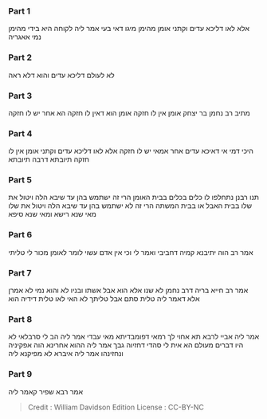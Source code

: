 
### Part 1
אלא לאו דליכא עדים וקתני אומן מהימן מיגו דאי בעי אמר ליה לקוחה היא בידי מהימן נמי אאגריה

### Part 2
לא לעולם דליכא עדים והוא דלא ראה

### Part 3
מתיב רב נחמן בר יצחק אומן אין לו חזקה אומן הוא דאין לו חזקה הא אחר יש לו חזקה

### Part 4
היכי דמי אי דאיכא עדים אחר אמאי יש לו חזקה אלא לאו דליכא עדים וקתני אומן אין לו חזקה תיובתא דרבה תיובתא

### Part 5
תנו רבנן נתחלפו לו כלים בכלים בבית האומן הרי זה ישתמש בהן עד שיבא הלה ויטול את שלו בבית האבל או בבית המשתה הרי זה לא ישתמש בהן עד שיבא הלה ויטול את שלו מאי שנא רישא ומאי שנא סיפא

### Part 6
אמר רב הוה יתיבנא קמיה דחביבי ואמר לי וכי אין אדם עשוי לומר לאומן מכור לי טליתי

### Part 7
אמר רב חייא בריה דרב נחמן לא שנו אלא הוא אבל אשתו ובניו לא והוא נמי לא אמרן אלא דאמר ליה טלית סתם אבל טליתך לא האי לאו טלית דידיה הוא

### Part 8
אמר ליה אביי לרבא תא אחוי לך רמאי דפומבדיתא מאי עבדי אמר ליה הב לי סרבלאי לא היו דברים מעולם הא אית לי סהדי דחזיוה גבך אמר ליה ההוא אחרינא הוה אפקיניה ונחזינהו אמר ליה איברא לא מפיקנא ליה

### Part 9
אמר רבא שפיר קאמר ליה

>Credit : William Davidson Edition
>License : CC-BY-NC